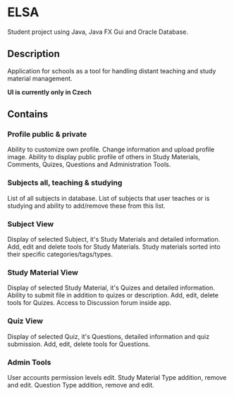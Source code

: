 # ELSA

Student project using Java, Java FX Gui and Oracle Database.

## Description

Application for schools as a tool for handling distant teaching and study material management.

**UI is currently only in Czech**

## Contains

### Profile public & private

Ability to customize own profile. Change information and upload profile image.
Ability to display public profile of others in Study Materials, Comments, Quizes, Questions and Administration Tools.

### Subjects all, teaching & studying

List of all subjects in database.
List of subjects that user teaches or is studying and ability to add/remove these from this list.

### Subject View

Display of selected Subject, it's Study Materials and detailed information.
Add, edit and delete tools for Study Materials.
Study materials sorted into their specific categories/tags/types.

### Study Material View

Display of selected Study Material, it's Quizes and detailed information.
Ability to submit file in addition to quizes or description.
Add, edit, delete tools for Quizes.
Access to Discussion forum inside app.

### Quiz View

Display of selected Quiz, it's Questions, detailed information and quiz submission.
Add, edit, delete tools for Questions.

### Admin Tools

User accounts permission levels edit.
Study Material Type addition, remove and edit.
Question Type addition, remove and edit.

